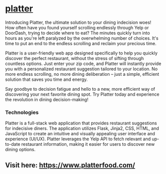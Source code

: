 # [platter](https://www.platterfood.com/)

Introducing Platter, the ultimate solution to your dining indecision woes! How often have you found yourself scrolling endlessly through Yelp or DoorDash, trying to decide where to eat? The minutes quickly turn into hours as you're left paralyzed by the overwhelming number of choices. It's time to put an end to the endless scrolling and reclaim your precious time.

Platter is a user-friendly web app designed specifically to help you quickly discover the perfect restaurant, without the stress of sifting through countless options. Just enter your zip code, and Platter will instantly provide you with a personalized restaurant suggestion tailored to your location. No more endless scrolling, no more dining deliberation – just a simple, efficient solution that saves you time and energy.

Say goodbye to decision fatigue and hello to a new, more efficient way of discovering your next favorite dining spot. Try Platter today and experience the revolution in dining decision-making!


### Technologies
Platter is a full-stack web application that provides restaurant suggestions for indecisive diners. The application utilizes Flask, Jinja2, CSS, HTML, and JavaScript to create an intuitive and visually appealing user interface and experience (UI/UX). Platter leverages the Yelp API to fetch relevant and up-to-date restaurant information, making it easier for users to discover new dining options.

## Visit here: https://www.platterfood.com/ 


